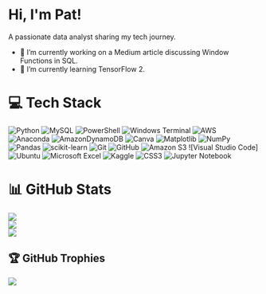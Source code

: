 <h1>Hi, I'm Pat!</h1>
<p>A passionate data analyst sharing my tech journey. </p>

- 🔭 I’m currently working on a Medium article discussing Window Functions in SQL.
- 🌱 I’m currently learning TensorFlow 2.


# 💻 Tech Stack
![Python](https://img.shields.io/badge/python-3670A0?style=flat&logo=python&logoColor=ffdd54) ![MySQL](https://img.shields.io/badge/mysql-4479A1.svg?style=flat&logo=mysql&logoColor=white) ![PowerShell](https://img.shields.io/badge/PowerShell-%235391FE.svg?style=flat&logo=powershell&logoColor=white) ![Windows Terminal](https://img.shields.io/badge/Windows%20Terminal-%234D4D4D.svg?style=flat&logo=windows-terminal&logoColor=white) ![AWS](https://img.shields.io/badge/AWS-%23FF9900.svg?style=flat&logo=amazon-aws&logoColor=white) ![Anaconda](https://img.shields.io/badge/Anaconda-%2344A833.svg?style=flat&logo=anaconda&logoColor=white) ![AmazonDynamoDB](https://img.shields.io/badge/Amazon%20DynamoDB-4053D6?style=flat&logo=Amazon%20DynamoDB&logoColor=white)  ![Canva](https://img.shields.io/badge/Canva-%2300C4CC.svg?style=flat&logo=Canva&logoColor=white) ![Matplotlib](https://img.shields.io/badge/Matplotlib-%23ffffff.svg?style=flat&logo=Matplotlib&logoColor=black) ![NumPy](https://img.shields.io/badge/numpy-%23013243.svg?style=flat&logo=numpy&logoColor=white) ![Pandas](https://img.shields.io/badge/pandas-%23150458.svg?style=flat&logo=pandas&logoColor=white) ![scikit-learn](https://img.shields.io/badge/scikit--learn-%23F7931E.svg?style=flat&logo=scikit-learn&logoColor=white) ![Git](https://img.shields.io/badge/git-%23F05033.svg?style=flat&logo=git&logoColor=white) ![GitHub](https://img.shields.io/badge/github-%23121011.svg?style=flat&logo=github&logoColor=white) ![Amazon S3](https://img.shields.io/badge/Amazon%20S3-FF9900?style=for-the-badge&logo=amazons3&logoColor=white) ![Visual Studio Code] ![Ubuntu](https://img.shields.io/badge/Ubuntu-E95420?style=for-the-badge&logo=ubuntu&logoColor=white) ![Microsoft Excel](https://img.shields.io/badge/Microsoft_Excel-217346?style=for-the-badge&logo=microsoft-excel&logoColor=white) ![Kaggle](https://img.shields.io/badge/Kaggle-035a7d?style=for-the-badge&logo=kaggle&logoColor=white) ![CSS3](https://img.shields.io/badge/css3-%231572B6.svg?style=for-the-badge&logo=css3&logoColor=white) ![Jupyter Notebook](https://img.shields.io/badge/jupyter-%23FA0F00.svg?style=for-the-badge&logo=jupyter&logoColor=white) 


# 📊 GitHub Stats
![](https://github-readme-stats.vercel.app/api?username=patalexander&theme=dark&hide_border=false&include_all_commits=false&count_private=false)<br/>
![](https://nirzak-streak-stats.vercel.app/?user=patalexander&theme=dark&hide_border=false)<br/>
![](https://github-readme-stats.vercel.app/api/top-langs/?username=patalexander&theme=dark&hide_border=false&include_all_commits=false&count_private=false&layout=compact)


## 🏆 GitHub Trophies
![](https://github-profile-trophy.vercel.app/?username=patalexander&theme=radical&no-frame=false&no-bg=true&margin-w=4)



